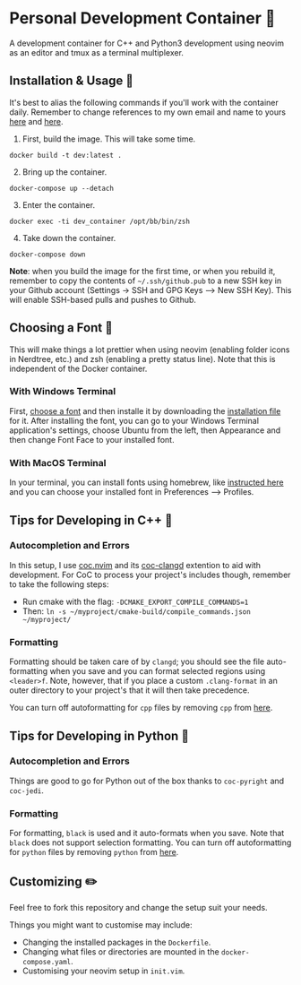 # Personal Development Container :hammer:
A development container for C++ and Python3 development using neovim as an editor and tmux as a terminal multiplexer.

## Installation & Usage :rocket:
It's best to alias the following commands if you'll work with the container daily. 
Remember to change references to my own email and name to yours [here](https://github.com/yussefsoudan/development_container/blob/16b3df9021181e4b90b16dfaada4bba1c0019b74/Dockerfile#L63) and [here](https://github.com/yussefsoudan/development_container/blob/16b3df9021181e4b90b16dfaada4bba1c0019b74/homefiles/.gitconfig#L3). 

1. First, build the image. This will take some time. 

```
docker build -t dev:latest .
```

2. Bring up the container. 

```
docker-compose up --detach
```

3. Enter the container. 

```
docker exec -ti dev_container /opt/bb/bin/zsh
```

4. Take down the container. 

```
docker-compose down
```

**Note**: when you build the image for the first time, or when you rebuild it, remember to copy the contents of `~/.ssh/github.pub` to a new SSH key in your Github account (Settings -> SSH and GPG Keys --> New SSH Key). This will enable SSH-based pulls and pushes to Github.  

## Choosing a Font :art:
This will make things a lot prettier when using neovim (enabling folder icons in Nerdtree, etc.) and zsh (enabling a pretty status line). 
Note that this is independent of the Docker container.

### With Windows Terminal
First, [choose a font](https://github.com/ryanoasis/nerd-fonts#patched-fonts) and then installe it by downloading the [installation file](https://github.com/source-foundry/Hack-windows-installer/releases/tag/v1.6.0) for it.
After installing the font, you can go to your Windows Terminal application's settings, choose Ubuntu from the left, then Appearance and then change Font Face to your installed font. 

### With MacOS Terminal 
In your terminal, you can install fonts using homebrew, like [instructed here](https://github.com/ryanoasis/nerd-fonts#option-4-homebrew-fonts) and you can choose your installed font in Preferences --> Profiles. 

## Tips for Developing in C++ :safety_vest:
### Autocompletion and Errors
In this setup, I use [coc.nvim](https://github.com/neoclide/coc.nvim) and its [coc-clangd](https://github.com/clangd/coc-clangd) extention to aid with development. 
For CoC to process your project's includes though, remember to take the following steps:
- Run cmake with the flag: `-DCMAKE_EXPORT_COMPILE_COMMANDS=1` 
- Then: `ln -s ~/myproject/cmake-build/compile_commands.json ~/myproject/`

### Formatting 
Formatting should be taken care of by `clangd`; you should see the file auto-formatting when you save and you can format selected regions using `<leader>f`. 
Note, however, that if you place a custom `.clang-format` in an outer directory to your project's that it will then take precedence. 

You can turn off autoformatting for `cpp` files by removing `cpp` from [here](https://bbgithub.dev.bloomberg.com/ysoudan1/development_container/blob/accf8071a3ab923a5a44f624b5cb1d7a477ea706/homefiles/.config/nvim/coc-settings.json#L16). 

## Tips for Developing in Python :safety_vest:
### Autocompletion and Errors
Things are good to go for Python out of the box thanks to `coc-pyright` and `coc-jedi`. 

### Formatting
For formatting, `black` is used and it auto-formats when you save. Note that `black` does not support selection formatting. 
You can turn off autoformatting for `python` files by removing `python` from [here](https://bbgithub.dev.bloomberg.com/ysoudan1/development_container/blob/accf8071a3ab923a5a44f624b5cb1d7a477ea706/homefiles/.config/nvim/coc-settings.json#L16). 

## Customizing :pencil2:
Feel free to fork this repository and change the setup suit your needs. 

Things you might want to customise may include:
- Changing the installed packages in the `Dockerfile`. 
- Changing what files or directories are mounted in the `docker-compose.yaml`. 
- Customising your neovim setup in `init.vim`. 



